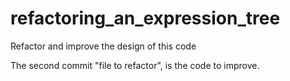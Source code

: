 # refactoring_an_expression_tree
 Refactor and improve the design of this code

The second commit "file to refactor", is the code to improve.